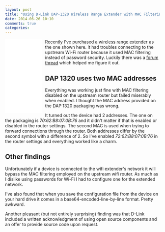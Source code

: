 ```yaml
---
layout: post
title: "Using D-Link DAP-1320 Wireless Range Extender with MAC Filtering"
date: 2014-06-26 10:10
comments: true
categories: 
---
```


<iframe style="width:120px;height:240px;float:left;display:inline-block;margin-right:10px;" marginwidth="0" marginheight="0" scrolling="no" frameborder="0" src="//ws-na.amazon-adsystem.com/widgets/q?ServiceVersion=20070822&OneJS=1&Operation=GetAdHtml&MarketPlace=US&source=ss&ref=ss_til&ad_type=product_link&tracking_id=atodorovorg-20&marketplace=amazon&region=US&placement=B00B0RQSD0&asins=B00B0RQSD0&linkId=R2B5GSDVQ7GHLAXK&show_border=true&link_opens_in_new_window=true">
</iframe>

Recently I've purchased a
<a href="http://www.amazon.com/gp/product/B00B0RQSD0/ref=as_li_tl?ie=UTF8&camp=1789&creative=390957&creativeASIN=B00B0RQSD0&linkCode=as2&tag=atodorovorg-20&linkId=ELZCDTH62GGNKJTL">wireless range extender</a><img src="http://ir-na.amazon-adsystem.com/e/ir?t=atodorovorg-20&l=as2&o=1&a=B00B0RQSD0" width="1" height="1" border="0" alt="" style="border:none !important; margin:0px !important;" />
as the one shown here. It had troubles connecting to the upstream Wi-Fi router
because it used MAC filtering instead of password security. Luckily there was
a [forum thread](http://forums.dlink.com/index.php?topic=56386.0) which helped
me figure it out.

DAP 1320 uses two MAC addresses
-------------------------------

Everything was working just fine with MAC filtering disabled on the upstream
router but failed miserably when enabled. I thought the MAC address provided
on the DAP 1320 packaging was wrong. 

It turned out the device had 2 addresses.
The one on the packaging is *70:62:B8:07:0B:76* and it didn't matter if that
is enabled or disabled in the router settings. The second MAC is used when
trying to forward connections through the router. Both addresses differ by the
second symbol with a difference of 2. So I've enabled *72:62:B8:07:0B:76*
in the router settings and everything worked like a charm.

Other findings
--------------

Unfortunately if a device is connected to the wifi extender's network it will
bypass the MAC filtering employed on the upstream wifi router. As much as I dislike
using passwords for Wi-Fi I had to configure one for the extended network.

I've also found that when you save the configuration file from the device on your
hard drive it comes in a base64-encoded-line-by-line format. Pretty awkward.

Another pleasant (but not entirely surprising) finding was that D-Link included
a written acknowledgment of using open source components and an offer to provide
source code upon request.

